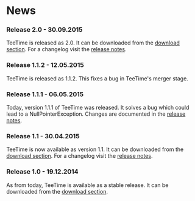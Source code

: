 # News

### Release 2.0 - 30.09.2015

TeeTime is released as 2.0. It can be downloaded from the [download section](download.html). For a changelog visit the [release notes](changes-report.html#a2.0).

### Release 1.1.2 - 12.05.2015

TeeTime is released as 1.1.2. This fixes a bug in TeeTime's merger stage.

### Release 1.1.1 - 06.05.2015

Today, version 1.1.1 of TeeTime was released. It solves a bug which could lead to a NullPointerException.
Changes are documented in the [release notes](changes-report.html#1.1.1).

### Release 1.1 - 30.04.2015

TeeTime is now available as version 1.1. It can be downloaded from the [download section](download.html). For a changelog visit the [release notes](changes-report.html#1.1).

### Release 1.0 - 19.12.2014

As from today, TeeTime is available as a stable release. It can be downloaded from the [download section](download.html). 